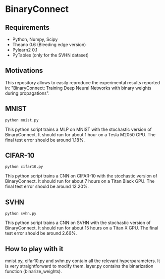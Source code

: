 # BinaryConnect

## Requirements

* Python, Numpy, Scipy
* Theano 0.6 (Bleeding edge version)
* Pylearn2 0.1
* PyTables (only for the SVHN dataset)

## Motivations

This repository allows to easily reproduce the experimental results reported in:
"BinaryConnect: Training Deep Neural Networks with binary weights during propagations".

## MNIST

    python mnist.py
    
This python script trains a MLP on MNIST with the stochastic version of BinaryConnect.
It should run for about 1 hour on a Tesla M2050 GPU.
The final test error should be around 1.18%.

## CIFAR-10

    python cifar10.py
    
This python script trains a CNN on CIFAR-10 with the stochastic version of BinaryConnect.
It should run for about 7 hours on a Titan Black GPU.
The final test error should be around 12.20%.

## SVHN

    python svhn.py
    
This python script trains a CNN on SVHN with the stochastic version of BinaryConnect.
It should run for about 15 hours on a Titan X GPU.
The final test error should be around 2.66%.

## How to play with it

mnist.py, cifar10.py and svhn.py contain all the relevant hyperparameters.
It is very straightforward to modify them.
layer.py contains the binarization function (binarize_weights).